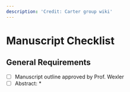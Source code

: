 ```yaml
---
description: 'Credit: Carter group wiki'
---
```


# Manuscript Checklist

## General Requirements

* [ ] Manuscript outline approved by Prof. Wexler
* [ ] Abstract:
  *
